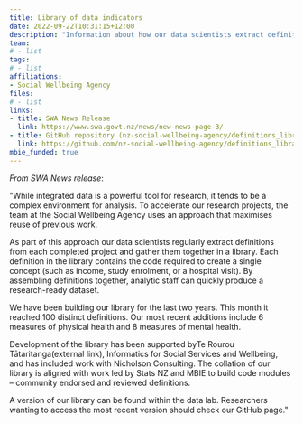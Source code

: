 ```yaml
---
title: Library of data indicators
date: 2022-09-22T10:31:15+12:00
description: "Information about how our data scientists extract definitions from each completed project and gather them together in a library."
team:
# - list
tags:
# - list
affiliations:
- Social Wellbeing Agency
files:
# - list
links:
- title: SWA News Release
  link: https://www.swa.govt.nz/news/new-news-page-3/
- title: GitHub repository (nz-social-wellbeing-agency/definitions_library)
  link: https://github.com/nz-social-wellbeing-agency/definitions_library
mbie_funded: true
---
```


*From SWA News release*:

"While integrated data is a powerful tool for research, it tends to be a complex environment for analysis. To accelerate our research projects, the team at the Social Wellbeing Agency uses an approach that maximises reuse of previous work.

As part of this approach our data scientists regularly extract definitions from each completed project and gather them together in a library. Each definition in the library contains the code required to create a single concept (such as income, study enrolment, or a hospital visit). By assembling definitions together, analytic staff can quickly produce a research-ready dataset.

We have been building our library for the last two years. This month it reached 100 distinct definitions. Our most recent additions include 6 measures of physical health and 8 measures of mental health.

Development of the library has been supported byTe Rourou Tātaritanga(external link), Informatics for Social Services and Wellbeing, and has included work with Nicholson Consulting. The collation of our library is aligned with work led by Stats NZ and MBIE to build code modules – community endorsed and reviewed definitions.

A version of our library can be found within the data lab. Researchers wanting to access the most recent version should check our GitHub page."
